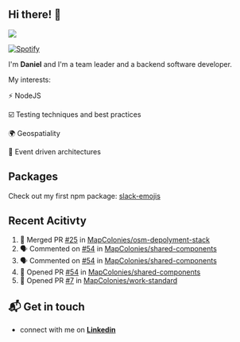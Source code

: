 ## Hi there! 👋

<p>
  <img src="https://github-readme-stats.vercel.app/api?username=syncush&theme=tokyonight">
</p>

[![Spotify](https://novatorem-rust.vercel.app/api/spotify)](https://open.spotify.com/user/syncush)

I'm **Daniel** and I'm a team leader and a backend software developer.

My interests:

⚡ NodeJS

☑️ Testing techniques and best practices

🌍 Geospatiality

🧠 Event driven architectures

## Packages
Check out my first npm package: [slack-emojis](https://www.npmjs.com/package/slack-emojis)

## Recent Acitivty
<!--START_SECTION:activity-->
1. 🎉 Merged PR [#25](https://github.com//MapColonies/osm-depolyment-stack/pull/25) in [MapColonies/osm-depolyment-stack](https://github.com//MapColonies/osm-depolyment-stack)
2. 🗣 Commented on [#54](https://github.com//MapColonies/shared-components/issues/54) in [MapColonies/shared-components](https://github.com//MapColonies/shared-components)
3. 🗣 Commented on [#54](https://github.com//MapColonies/shared-components/issues/54) in [MapColonies/shared-components](https://github.com//MapColonies/shared-components)
4. 💪 Opened PR [#54](https://github.com//MapColonies/shared-components/pull/54) in [MapColonies/shared-components](https://github.com//MapColonies/shared-components)
5. 💪 Opened PR [#7](https://github.com//MapColonies/work-standard/pull/7) in [MapColonies/work-standard](https://github.com//MapColonies/work-standard)
<!--END_SECTION:activity-->

## 📬 Get in touch

* connect with me on [**Linkedin**](https://www.linkedin.com/in/daniel-hermon-927372144/)

